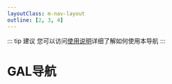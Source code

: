 ```yaml
---
layoutClass: m-nav-layout
outline: [2, 3, 4]
---
```


::: tip 建议
您可以访问[使用说明](/manmual)详细了解如何使用本导航
:::

<script setup>
import { NAV_DATA } from './data'
</script>
<style src="./index.scss"></style>

# GAL导航

<MNavLinks v-for="{title, items} in NAV_DATA" :title="title" :items="items"/>

<br />

